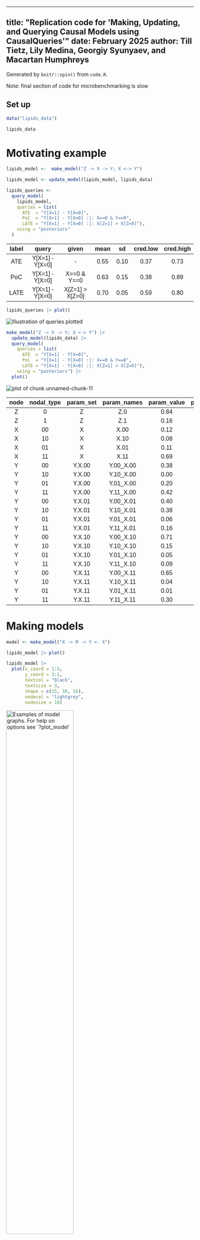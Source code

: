 


---
title: "Replication code for 'Making, Updating, and Querying Causal Models using CausalQueries'"
date: February 2025
author: Till Tietz, Lily Medina, Georgiy Syunyaev, and Macartan Humphreys
---

Generated by `knitr::spin()` from `code.R`.

Note: final section of code for microbenchmarking is slow
## Set up



``` r
data("lipids_data")

lipids_data
```


# Motivating example


``` r
lipids_model <-  make_model("Z -> X -> Y; X <-> Y") 
```

``` r
lipids_model <- update_model(lipids_model, lipids_data)
```

``` r
lipids_queries <-
  query_model(
    lipids_model,
    queries = list(
      ATE  = "Y[X=1] - Y[X=0]",
      PoC  = "Y[X=1] - Y[X=0] :|: X==0 & Y==0",
      LATE = "Y[X=1] - Y[X=0] :|: X[Z=1] > X[Z=0]"),
    using = "posteriors"
  )
```
<table class=" lightable-classic-2" style='font-family: "Arial Narrow", "Source Sans Pro", sans-serif; margin-left: auto; margin-right: auto;'>
 <thead>
  <tr>
   <th style="text-align:center;"> label </th>
   <th style="text-align:center;"> query </th>
   <th style="text-align:center;"> given </th>
   <th style="text-align:center;"> mean </th>
   <th style="text-align:center;"> sd </th>
   <th style="text-align:center;"> cred.low </th>
   <th style="text-align:center;"> cred.high </th>
  </tr>
 </thead>
<tbody>
  <tr>
   <td style="text-align:center;"> ATE </td>
   <td style="text-align:center;"> Y[X=1] - Y[X=0] </td>
   <td style="text-align:center;"> - </td>
   <td style="text-align:center;"> 0.55 </td>
   <td style="text-align:center;"> 0.10 </td>
   <td style="text-align:center;"> 0.37 </td>
   <td style="text-align:center;"> 0.73 </td>
  </tr>
  <tr>
   <td style="text-align:center;"> PoC </td>
   <td style="text-align:center;"> Y[X=1] - Y[X=0] </td>
   <td style="text-align:center;"> X==0 &amp; Y==0 </td>
   <td style="text-align:center;"> 0.63 </td>
   <td style="text-align:center;"> 0.15 </td>
   <td style="text-align:center;"> 0.38 </td>
   <td style="text-align:center;"> 0.89 </td>
  </tr>
  <tr>
   <td style="text-align:center;"> LATE </td>
   <td style="text-align:center;"> Y[X=1] - Y[X=0] </td>
   <td style="text-align:center;"> X[Z=1] &gt; X[Z=0] </td>
   <td style="text-align:center;"> 0.70 </td>
   <td style="text-align:center;"> 0.05 </td>
   <td style="text-align:center;"> 0.59 </td>
   <td style="text-align:center;"> 0.80 </td>
  </tr>
</tbody>
</table>




``` r
lipids_queries |> plot()
```

![Illustration of queries plotted](figure/queryplot-1.png)

``` r
make_model("Z -> X -> Y; X <-> Y") |>
  update_model(lipids_data) |>
  query_model(
    queries = list(
      ATE  = "Y[X=1] - Y[X=0]",
      PoC  = "Y[X=1] - Y[X=0] :|: X==0 & Y==0",
      LATE = "Y[X=1] - Y[X=0] :|: X[Z=1] > X[Z=0]"),
    using = "posteriors") |>
  plot()
```

![plot of chunk unnamed-chunk-11](figure/unnamed-chunk-11-1.png)
<table class=" lightable-classic-2" style='font-family: "Arial Narrow", "Source Sans Pro", sans-serif; margin-left: auto; margin-right: auto;'>
 <thead>
  <tr>
   <th style="text-align:center;"> node </th>
   <th style="text-align:center;"> nodal_type </th>
   <th style="text-align:center;"> param_set </th>
   <th style="text-align:center;"> param_names </th>
   <th style="text-align:center;"> param_value </th>
   <th style="text-align:center;"> priors </th>
  </tr>
 </thead>
<tbody>
  <tr>
   <td style="text-align:center;"> Z </td>
   <td style="text-align:center;"> 0 </td>
   <td style="text-align:center;"> Z </td>
   <td style="text-align:center;"> Z.0 </td>
   <td style="text-align:center;"> 0.84 </td>
   <td style="text-align:center;"> 1 </td>
  </tr>
  <tr>
   <td style="text-align:center;"> Z </td>
   <td style="text-align:center;"> 1 </td>
   <td style="text-align:center;"> Z </td>
   <td style="text-align:center;"> Z.1 </td>
   <td style="text-align:center;"> 0.16 </td>
   <td style="text-align:center;"> 1 </td>
  </tr>
  <tr>
   <td style="text-align:center;"> X </td>
   <td style="text-align:center;"> 00 </td>
   <td style="text-align:center;"> X </td>
   <td style="text-align:center;"> X.00 </td>
   <td style="text-align:center;"> 0.12 </td>
   <td style="text-align:center;"> 1 </td>
  </tr>
  <tr>
   <td style="text-align:center;"> X </td>
   <td style="text-align:center;"> 10 </td>
   <td style="text-align:center;"> X </td>
   <td style="text-align:center;"> X.10 </td>
   <td style="text-align:center;"> 0.08 </td>
   <td style="text-align:center;"> 1 </td>
  </tr>
  <tr>
   <td style="text-align:center;"> X </td>
   <td style="text-align:center;"> 01 </td>
   <td style="text-align:center;"> X </td>
   <td style="text-align:center;"> X.01 </td>
   <td style="text-align:center;"> 0.11 </td>
   <td style="text-align:center;"> 1 </td>
  </tr>
  <tr>
   <td style="text-align:center;"> X </td>
   <td style="text-align:center;"> 11 </td>
   <td style="text-align:center;"> X </td>
   <td style="text-align:center;"> X.11 </td>
   <td style="text-align:center;"> 0.69 </td>
   <td style="text-align:center;"> 1 </td>
  </tr>
  <tr>
   <td style="text-align:center;"> Y </td>
   <td style="text-align:center;"> 00 </td>
   <td style="text-align:center;"> Y.X.00 </td>
   <td style="text-align:center;"> Y.00_X.00 </td>
   <td style="text-align:center;"> 0.38 </td>
   <td style="text-align:center;"> 1 </td>
  </tr>
  <tr>
   <td style="text-align:center;"> Y </td>
   <td style="text-align:center;"> 10 </td>
   <td style="text-align:center;"> Y.X.00 </td>
   <td style="text-align:center;"> Y.10_X.00 </td>
   <td style="text-align:center;"> 0.00 </td>
   <td style="text-align:center;"> 1 </td>
  </tr>
  <tr>
   <td style="text-align:center;"> Y </td>
   <td style="text-align:center;"> 01 </td>
   <td style="text-align:center;"> Y.X.00 </td>
   <td style="text-align:center;"> Y.01_X.00 </td>
   <td style="text-align:center;"> 0.20 </td>
   <td style="text-align:center;"> 1 </td>
  </tr>
  <tr>
   <td style="text-align:center;"> Y </td>
   <td style="text-align:center;"> 11 </td>
   <td style="text-align:center;"> Y.X.00 </td>
   <td style="text-align:center;"> Y.11_X.00 </td>
   <td style="text-align:center;"> 0.42 </td>
   <td style="text-align:center;"> 1 </td>
  </tr>
  <tr>
   <td style="text-align:center;"> Y </td>
   <td style="text-align:center;"> 00 </td>
   <td style="text-align:center;"> Y.X.01 </td>
   <td style="text-align:center;"> Y.00_X.01 </td>
   <td style="text-align:center;"> 0.40 </td>
   <td style="text-align:center;"> 1 </td>
  </tr>
  <tr>
   <td style="text-align:center;"> Y </td>
   <td style="text-align:center;"> 10 </td>
   <td style="text-align:center;"> Y.X.01 </td>
   <td style="text-align:center;"> Y.10_X.01 </td>
   <td style="text-align:center;"> 0.38 </td>
   <td style="text-align:center;"> 1 </td>
  </tr>
  <tr>
   <td style="text-align:center;"> Y </td>
   <td style="text-align:center;"> 01 </td>
   <td style="text-align:center;"> Y.X.01 </td>
   <td style="text-align:center;"> Y.01_X.01 </td>
   <td style="text-align:center;"> 0.06 </td>
   <td style="text-align:center;"> 1 </td>
  </tr>
  <tr>
   <td style="text-align:center;"> Y </td>
   <td style="text-align:center;"> 11 </td>
   <td style="text-align:center;"> Y.X.01 </td>
   <td style="text-align:center;"> Y.11_X.01 </td>
   <td style="text-align:center;"> 0.16 </td>
   <td style="text-align:center;"> 1 </td>
  </tr>
  <tr>
   <td style="text-align:center;"> Y </td>
   <td style="text-align:center;"> 00 </td>
   <td style="text-align:center;"> Y.X.10 </td>
   <td style="text-align:center;"> Y.00_X.10 </td>
   <td style="text-align:center;"> 0.71 </td>
   <td style="text-align:center;"> 1 </td>
  </tr>
  <tr>
   <td style="text-align:center;"> Y </td>
   <td style="text-align:center;"> 10 </td>
   <td style="text-align:center;"> Y.X.10 </td>
   <td style="text-align:center;"> Y.10_X.10 </td>
   <td style="text-align:center;"> 0.15 </td>
   <td style="text-align:center;"> 1 </td>
  </tr>
  <tr>
   <td style="text-align:center;"> Y </td>
   <td style="text-align:center;"> 01 </td>
   <td style="text-align:center;"> Y.X.10 </td>
   <td style="text-align:center;"> Y.01_X.10 </td>
   <td style="text-align:center;"> 0.05 </td>
   <td style="text-align:center;"> 1 </td>
  </tr>
  <tr>
   <td style="text-align:center;"> Y </td>
   <td style="text-align:center;"> 11 </td>
   <td style="text-align:center;"> Y.X.10 </td>
   <td style="text-align:center;"> Y.11_X.10 </td>
   <td style="text-align:center;"> 0.09 </td>
   <td style="text-align:center;"> 1 </td>
  </tr>
  <tr>
   <td style="text-align:center;"> Y </td>
   <td style="text-align:center;"> 00 </td>
   <td style="text-align:center;"> Y.X.11 </td>
   <td style="text-align:center;"> Y.00_X.11 </td>
   <td style="text-align:center;"> 0.65 </td>
   <td style="text-align:center;"> 1 </td>
  </tr>
  <tr>
   <td style="text-align:center;"> Y </td>
   <td style="text-align:center;"> 10 </td>
   <td style="text-align:center;"> Y.X.11 </td>
   <td style="text-align:center;"> Y.10_X.11 </td>
   <td style="text-align:center;"> 0.04 </td>
   <td style="text-align:center;"> 1 </td>
  </tr>
  <tr>
   <td style="text-align:center;"> Y </td>
   <td style="text-align:center;"> 01 </td>
   <td style="text-align:center;"> Y.X.11 </td>
   <td style="text-align:center;"> Y.01_X.11 </td>
   <td style="text-align:center;"> 0.01 </td>
   <td style="text-align:center;"> 1 </td>
  </tr>
  <tr>
   <td style="text-align:center;"> Y </td>
   <td style="text-align:center;"> 11 </td>
   <td style="text-align:center;"> Y.X.11 </td>
   <td style="text-align:center;"> Y.11_X.11 </td>
   <td style="text-align:center;"> 0.30 </td>
   <td style="text-align:center;"> 1 </td>
  </tr>
</tbody>
</table>


# Making models


``` r
model <- make_model("X -> M -> Y <- X")
```

``` r
lipids_model |> plot()

lipids_model |>
  plot(x_coord = 1:3,
       y_coord = 3:1,
       textcol = "black",
       textsize = 3,
       shape = c(15, 16, 16),
       nodecol = "lightgrey",
       nodesize = 10)
```

<div class="figure">
<img src="figure/fig-plots-1.png" alt="Examples of model graphs. For help on options see `?plot_model`" width="60%" /><img src="figure/fig-plots-2.png" alt="Examples of model graphs. For help on options see `?plot_model`" width="60%" />
<p class="caption">Examples of model graphs. For help on options see `?plot_model`</p>
</div>


## Tailoring models


|Model                                         | Degrees of freedom |
|:---------------------------------------------|:------------------:|
|`X -> Y <- W`                                 |         17         |
|`X -> Y <- W; X <-> W`                        |         18         |
|`X -> Y <- W; X <-> Y; W <-> Y`               |         62         |
|`X -> Y <- W; X <-> Y; W <-> Y; X <-> W`      |         63         |
|`X -> W -> Y <- X`                            |         19         |
|`X -> W -> Y <- X; W <-> Y`                   |         64         |
|`X -> W -> Y <- X; X <-> W; W <-> Y`          |         67         |
|`X -> W -> Y <- X; X <-> W; W <-> Y; X <-> Y` |        127         |

``` r
model_restricted <- 
  lipids_model |> 
  set_restrictions("X[Z=1] < X[Z=0]")
```

``` r
model <- 
  lipids_model |>
  set_restrictions(labels = list(X = "01", Y = c("00", "01", "11")), 
                   keep = TRUE)
```

``` r
model <- lipids_model |>
  set_restrictions(labels = list(Y = "?0"))
```

``` r
model <- lipids_model |>
  set_restrictions(labels = list(Y = c('00', '11')), given = 'X.00')
```

``` r
lipids_model |> 
  inspect("prior_hyperparameters", nodes = "X") 
```

```
## 
## prior_hyperparameters
## Alpha parameter values used for Dirichlet prior distributions:
## 
## X.00 X.10 X.01 X.11 
##    1    1    1    1
```

``` r
model <- lipids_model |> 
  set_priors(distribution = "jeffreys")
```

```
## Altering all parameters.
```

``` r
lipids_model |> 
  set_priors(param_names = c("X.10", "X.01"), alphas = 3:4) |> 
  inspect("prior_hyperparameters", nodes = "X")
```

```
## 
## prior_hyperparameters
## Alpha parameter values used for Dirichlet prior distributions:
## 
## X.00 X.10 X.01 X.11 
##    1    3    4    1
```

``` r
lipids_model |>
  set_priors(statement = "X[Z=1] > X[Z=0]", alphas = 3) |>
  inspect("prior_hyperparameters", nodes = "X")
```

```
## 
## prior_hyperparameters
## Alpha parameter values used for Dirichlet prior distributions:
## 
## X.00 X.10 X.01 X.11 
##    1    1    3    1
```

``` r
query <- 
  make_model("X -> Y") |>
  set_restrictions(decreasing("X", "Y")) |>
  query_model("Y[X=1] - Y[X=0]", using = "priors")
```

``` r
make_model("X -> Y") |> 
  inspect("parameters")
```

```
## 
## parameters
## Model parameters with associated probabilities: 
## 
##  X.0  X.1 Y.00 Y.10 Y.01 Y.11 
## 0.50 0.50 0.25 0.25 0.25 0.25
```

``` r
make_model("X -> Y") |>
  set_parameters(statement = "Y[X=1] > Y[X=0]", parameters = .7) |>
  inspect("parameters")
```

```
## 
## parameters
## Model parameters with associated probabilities: 
## 
##  X.0  X.1 Y.00 Y.10 Y.01 Y.11 
##  0.5  0.5  0.1  0.1  0.7  0.1
```


## Drawing data


``` r
lipids_model |> 
  make_data(n = 4)
```

``` r
sample_data <-
  lipids_model |>
  make_data(n = 8,
            nodes = list(c("Z", "Y"), "X"),
            probs = list(1, .5),
            subsets = list(TRUE, "Z==1 & Y==0"))
```

``` r
sample_data |> 
  collapse_data(lipids_model)
```


# Updating models


``` r
make_model("X -> Y") |> 
  inspect("parameter_mapping") 
```

```
## 
## parameter_mapping (Parameter mapping matrix) 
## 
##   Maps from parameters to data types, with
##   possibly multiple columns for each data type
##   in cases with confounding. 
## 
##      X0Y0 X1Y0 X0Y1 X1Y1
## X.0     1    0    1    0
## X.1     0    1    0    1
## Y.00    1    1    0    0
## Y.10    0    1    1    0
## Y.01    1    0    0    1
## Y.11    0    0    1    1
```

``` r
data <- data.frame(X = rep(0:1, 5), Y = rep(0:1, 5))

list(
  uncensored = 
    update_model(make_model("X -> Y"),
                 data),
  censored = 
    update_model(make_model("X -> Y"), 
                 data, 
                 censored_types = c("X1Y0",  "X0Y1"))
  ) |>
  query_model("Y[X=1] - Y[X=0]", using = "posteriors")
```

```
## 
## Causal queries generated by query_model (all at population level)
```

``` r
model <-
  make_model("X -> Y")  |> 
  update_model()
```

```
## No data provided
```

``` r
posterior <- inspect(model, "posterior_distribution")  
```

```
## 
## posterior_distribution
## Summary statistics of model parameters posterior distributions:
## 
##   Distributions matrix dimensions are 
##   4000 rows (draws) by 6 cols (parameters)
## 
##      mean   sd
## X.0  0.51 0.28
## X.1  0.49 0.28
## Y.00 0.25 0.19
## Y.10 0.25 0.19
## Y.01 0.25 0.19
## Y.11 0.25 0.20
```

``` r
lipids_model <- 
  lipids_model |> 
  update_model(keep_fit = TRUE,
               keep_event_probabilities = TRUE)
```

```
## No data provided
```

``` r
make_model("X -> Y")  |> 
  update_model(keep_type_distribution = FALSE) |>
  inspect("stan_summary") 
```

```
## No data provided
```

```
## 
## stan_summary
## Stan model summary:
## 
## Inference for Stan model: simplexes.
## 4 chains, each with iter=2000; warmup=1000; thin=1; 
## post-warmup draws per chain=1000, total post-warmup draws=4000.
## 
##                    mean se_mean   sd   2.5%   25%   50%   75% 97.5% n_eff Rhat
## X.0                0.50    0.01 0.29   0.03  0.25  0.49  0.74  0.97  3036 1.00
## X.1                0.50    0.01 0.29   0.03  0.26  0.51  0.75  0.97  3036 1.00
## Y.00               0.25    0.00 0.19   0.01  0.09  0.21  0.37  0.70  2031 1.00
## Y.10               0.25    0.00 0.19   0.01  0.09  0.21  0.37  0.71  4633 1.00
## Y.01               0.25    0.00 0.20   0.01  0.09  0.20  0.37  0.72  4162 1.00
## Y.11               0.25    0.00 0.20   0.01  0.09  0.20  0.37  0.71  4701 1.00
## lp__               1.00    0.02 0.96   0.03  0.30  0.72  1.39  3.43  2536 1.00
## log_sum_gammas[2]  1.85    0.03 1.19   0.36  1.00  1.58  2.41  4.93  1159 1.01
## lp__              -7.53    0.04 1.65 -11.75 -8.37 -7.15 -6.32 -5.44  1368 1.00
## 
## Samples were drawn using NUTS(diag_e) at Wed Feb 12 16:42:52 2025.
## For each parameter, n_eff is a crude measure of effective sample size,
## and Rhat is the potential scale reduction factor on split chains (at 
## convergence, Rhat=1).
```

``` r
model <- 
  make_model("X -> M -> Y") |>
  update_model(data = data.frame(X = rep(0:1, 10000), Y = rep(0:1, 10000)), 
               iter = 5000,
               refresh = 0)
```

``` r
model
```

```
## 
## Causal statement: 
## M -> Y; X -> M
## 
## Number of nodal types by node:
## X M Y 
## 2 4 4 
## 
## Number of causal types: 32
## 
## Model has been updated and contains a posterior distribution with
## 4 chains, each with iter=5000; warmup=2500; thin=1;  
## Use inspect(model, 'stan_summary') to inspect stan summary
## 
## Warnings passed from rstan during updating:
## The largest R-hat is 1.73, indicating chains have not mixed
## Bulk Effective Samples Size (ESS) is too low
## Tail Effective Samples Size (ESS) is too low
```

``` r
model <- 
  make_model("X -> Y") |> 
  update_model(refresh = 0, keep_fit = TRUE)
```

```
## No data provided
```

``` r
model |> 
  inspect("stanfit")
```

```
## 
## stanfit
## Stan model summary:
## Inference for Stan model: simplexes.
## 4 chains, each with iter=2000; warmup=1000; thin=1; 
## post-warmup draws per chain=1000, total post-warmup draws=4000.
## 
##                    mean se_mean   sd   2.5%   25%   50%   75% 97.5% n_eff Rhat
## lambdas[1]         0.50    0.01 0.29   0.03  0.25  0.50  0.75  0.97  2558    1
## lambdas[2]         0.50    0.01 0.29   0.03  0.25  0.50  0.75  0.97  2558    1
## lambdas[3]         0.25    0.00 0.20   0.01  0.09  0.20  0.37  0.71  2012    1
## lambdas[4]         0.26    0.00 0.20   0.01  0.10  0.21  0.38  0.72  4663    1
## lambdas[5]         0.25    0.00 0.20   0.01  0.08  0.20  0.37  0.71  4851    1
## lambdas[6]         0.25    0.00 0.19   0.01  0.09  0.20  0.36  0.71  4266    1
## log_sum_gammas[1]  0.99    0.02 0.99   0.03  0.28  0.69  1.37  3.68  2209    1
## log_sum_gammas[2]  1.87    0.03 1.21   0.34  0.99  1.61  2.45  5.02  1315    1
## types[1]           0.13    0.00 0.14   0.00  0.03  0.08  0.18  0.49  2317    1
## types[2]           0.12    0.00 0.13   0.00  0.02  0.07  0.18  0.49  2150    1
## types[3]           0.13    0.00 0.14   0.00  0.03  0.08  0.18  0.51  3350    1
## types[4]           0.13    0.00 0.13   0.00  0.03  0.08  0.18  0.50  3460    1
## types[5]           0.12    0.00 0.13   0.00  0.03  0.08  0.18  0.49  3676    1
## types[6]           0.12    0.00 0.14   0.00  0.02  0.08  0.18  0.51  3694    1
## types[7]           0.12    0.00 0.13   0.00  0.03  0.08  0.18  0.47  3424    1
## types[8]           0.12    0.00 0.13   0.00  0.03  0.08  0.18  0.49  3166    1
## lp__              -7.55    0.05 1.66 -11.87 -8.39 -7.15 -6.33 -5.45  1357    1
## 
## Samples were drawn using NUTS(diag_e) at Wed Feb 12 16:43:12 2025.
## For each parameter, n_eff is a crude measure of effective sample size,
## and Rhat is the potential scale reduction factor on split chains (at 
## convergence, Rhat=1).
```


# Querying models


``` r
make_model("X -> Y") |> 
  realise_outcomes()
```

``` r
make_model("X -> Y") |> 
  realise_outcomes(dos = list(X = 1))
```

``` r
make_model("X -> Y")  |> 
  get_query_types("Y==1")
```

```
## 
## Causal types satisfying query's condition(s)  
## 
##  query =  Y==1 
## 
## X0.Y10  X1.Y01
## X0.Y11  X1.Y11
## 
## 
##  Number of causal types that meet condition(s) =  4
##  Total number of causal types in model =  8
```

``` r
make_model("X -> Y")  |> 
  get_query_types("Y[X=1]==1")
```

```
## 
## Causal types satisfying query's condition(s)  
## 
##  query =  Y[X=1]==1 
## 
## X0.Y01  X1.Y01
## X0.Y11  X1.Y11
## 
## 
##  Number of causal types that meet condition(s) =  4
##  Total number of causal types in model =  8
```

``` r
make_model("X1 -> Y <- X2")  |>
  get_query_types("X1==1 & X2==1 & (Y[X1=1, X2=1] > Y[X1=0, X2=0])")
```

```
## 
## Causal types satisfying query's condition(s)  
## 
##  query =  X1==1&X2==1&(Y[X1=1,X2=1]>Y[X1=0,X2=0]) 
## 
## X11.X21.Y0001  X11.X21.Y0101
## X11.X21.Y0011  X11.X21.Y0111
## 
## 
##  Number of causal types that meet condition(s) =  4
##  Total number of causal types in model =  64
```

``` r
make_model("X -> Y") |> 
  get_query_types("Y[X=1] - Y[X=0]")
```

```
## X0.Y00 X1.Y00 X0.Y10 X1.Y10 X0.Y01 X1.Y01 X0.Y11 X1.Y11 
##      0      0     -1     -1      1      1      0      0
```

``` r
data  <- data.frame(X = rep(0:1, 50), Y = rep(0:1, 50))

model <- 
  make_model("X -> Y") |>
  update_model(data, iter  = 4000, refresh = 0)

model |> 
  grab("posterior_distribution")  |> 
  ggplot(aes(Y.01 - Y.10)) + geom_histogram() 
```

```
## `stat_bin()` using `bins = 30`. Pick better value with `binwidth`.
```

<div class="figure" style="text-align: center">
<img src="figure/fig-posterior-dist-1.png" alt="Posterior on "Probability $Y$ is increasing in $X$"." width="60%" />
<p class="caption">Posterior on "Probability $Y$ is increasing in $X$".</p>
</div>

``` r
queries <- 
  make_model("X -> Y") |> 
  query_distribution(
    query = list(increasing = "(Y[X=1] > Y[X=0])",
                 ATE = "(Y[X=1] - Y[X=0])"), 
    using = "priors")
```

``` r
lipids_model |>
  query_model(
    query = "Y[X=1] - Y[X=0] :|: X==1 & Y==1 & Z==1",
    using = "posteriors") |>
  plot()
```

![plot of chunk case-level-query](figure/case-level-query-1.png)

``` r
make_model("X -> M -> Y") |>
  update_model(data.frame(X = rep(0:1, 8), Y = rep(0:1, 8)), iter = 4000) |>
  query_model("Y[X=1] > Y[X=0] :|: X==1 & Y==1 & M==1", 
            using = "posteriors",
            case_level = c(TRUE, FALSE)) |>
  plot()
```

![plot of chunk unnamed-chunk-53](figure/unnamed-chunk-53-1.png)

``` r
models <- list(
  Unrestricted = lipids_model |>
    update_model(data = lipids_data, refresh = 0),
  
  Restricted = lipids_model |>
    set_restrictions("X[Z=1] < X[Z=0]") |>
    update_model(data = lipids_data, refresh = 0)
)
```

``` r
queries <- 
  query_model(
    models,  
    query = list(ATE = "Y[X=1] - Y[X=0]", 
                 POS = "Y[X=1] > Y[X=0] :|: Y==1 & X==1"),
    case_level = c(FALSE, TRUE),
    using = c("priors", "posteriors"),
    expand_grid = TRUE)
```
<table class=" lightable-classic-2" style='font-family: "Arial Narrow", "Source Sans Pro", sans-serif; margin-left: auto; margin-right: auto;'>
 <thead>
  <tr>
   <th style="text-align:center;"> label </th>
   <th style="text-align:center;"> model </th>
   <th style="text-align:center;"> query </th>
   <th style="text-align:center;"> given </th>
   <th style="text-align:center;"> using </th>
   <th style="text-align:center;"> case_level </th>
   <th style="text-align:center;"> mean </th>
   <th style="text-align:center;"> sd </th>
  </tr>
 </thead>
<tbody>
  <tr>
   <td style="text-align:center;"> ATE </td>
   <td style="text-align:center;"> Unrestricted </td>
   <td style="text-align:center;"> Y[X=1] - Y[X=0] </td>
   <td style="text-align:center;"> - </td>
   <td style="text-align:center;"> priors </td>
   <td style="text-align:center;"> FALSE </td>
   <td style="text-align:center;"> 0.00 </td>
   <td style="text-align:center;"> 0.20 </td>
  </tr>
  <tr>
   <td style="text-align:center;"> ATE </td>
   <td style="text-align:center;"> Restricted </td>
   <td style="text-align:center;"> Y[X=1] - Y[X=0] </td>
   <td style="text-align:center;"> - </td>
   <td style="text-align:center;"> priors </td>
   <td style="text-align:center;"> FALSE </td>
   <td style="text-align:center;"> 0.00 </td>
   <td style="text-align:center;"> 0.23 </td>
  </tr>
  <tr>
   <td style="text-align:center;"> ATE </td>
   <td style="text-align:center;"> Unrestricted </td>
   <td style="text-align:center;"> Y[X=1] - Y[X=0] </td>
   <td style="text-align:center;"> - </td>
   <td style="text-align:center;"> posteriors </td>
   <td style="text-align:center;"> FALSE </td>
   <td style="text-align:center;"> 0.56 </td>
   <td style="text-align:center;"> 0.10 </td>
  </tr>
  <tr>
   <td style="text-align:center;"> ATE </td>
   <td style="text-align:center;"> Restricted </td>
   <td style="text-align:center;"> Y[X=1] - Y[X=0] </td>
   <td style="text-align:center;"> - </td>
   <td style="text-align:center;"> posteriors </td>
   <td style="text-align:center;"> FALSE </td>
   <td style="text-align:center;"> 0.56 </td>
   <td style="text-align:center;"> 0.10 </td>
  </tr>
  <tr>
   <td style="text-align:center;"> POS </td>
   <td style="text-align:center;"> Unrestricted </td>
   <td style="text-align:center;"> Y[X=1] &gt; Y[X=0] </td>
   <td style="text-align:center;"> Y==1 &amp; X==1 </td>
   <td style="text-align:center;"> priors </td>
   <td style="text-align:center;"> FALSE </td>
   <td style="text-align:center;"> 0.50 </td>
   <td style="text-align:center;"> 0.22 </td>
  </tr>
  <tr>
   <td style="text-align:center;"> POS </td>
   <td style="text-align:center;"> Restricted </td>
   <td style="text-align:center;"> Y[X=1] &gt; Y[X=0] </td>
   <td style="text-align:center;"> Y==1 &amp; X==1 </td>
   <td style="text-align:center;"> priors </td>
   <td style="text-align:center;"> FALSE </td>
   <td style="text-align:center;"> 0.49 </td>
   <td style="text-align:center;"> 0.24 </td>
  </tr>
  <tr>
   <td style="text-align:center;"> POS </td>
   <td style="text-align:center;"> Unrestricted </td>
   <td style="text-align:center;"> Y[X=1] &gt; Y[X=0] </td>
   <td style="text-align:center;"> Y==1 &amp; X==1 </td>
   <td style="text-align:center;"> posteriors </td>
   <td style="text-align:center;"> FALSE </td>
   <td style="text-align:center;"> 0.95 </td>
   <td style="text-align:center;"> 0.04 </td>
  </tr>
  <tr>
   <td style="text-align:center;"> POS </td>
   <td style="text-align:center;"> Restricted </td>
   <td style="text-align:center;"> Y[X=1] &gt; Y[X=0] </td>
   <td style="text-align:center;"> Y==1 &amp; X==1 </td>
   <td style="text-align:center;"> posteriors </td>
   <td style="text-align:center;"> FALSE </td>
   <td style="text-align:center;"> 0.95 </td>
   <td style="text-align:center;"> 0.04 </td>
  </tr>
  <tr>
   <td style="text-align:center;"> ATE </td>
   <td style="text-align:center;"> Unrestricted </td>
   <td style="text-align:center;"> Y[X=1] - Y[X=0] </td>
   <td style="text-align:center;"> - </td>
   <td style="text-align:center;"> priors </td>
   <td style="text-align:center;"> TRUE </td>
   <td style="text-align:center;"> 0.00 </td>
   <td style="text-align:center;"> NA </td>
  </tr>
  <tr>
   <td style="text-align:center;"> ATE </td>
   <td style="text-align:center;"> Restricted </td>
   <td style="text-align:center;"> Y[X=1] - Y[X=0] </td>
   <td style="text-align:center;"> - </td>
   <td style="text-align:center;"> priors </td>
   <td style="text-align:center;"> TRUE </td>
   <td style="text-align:center;"> 0.00 </td>
   <td style="text-align:center;"> NA </td>
  </tr>
  <tr>
   <td style="text-align:center;"> ATE </td>
   <td style="text-align:center;"> Unrestricted </td>
   <td style="text-align:center;"> Y[X=1] - Y[X=0] </td>
   <td style="text-align:center;"> - </td>
   <td style="text-align:center;"> posteriors </td>
   <td style="text-align:center;"> TRUE </td>
   <td style="text-align:center;"> 0.56 </td>
   <td style="text-align:center;"> NA </td>
  </tr>
  <tr>
   <td style="text-align:center;"> ATE </td>
   <td style="text-align:center;"> Restricted </td>
   <td style="text-align:center;"> Y[X=1] - Y[X=0] </td>
   <td style="text-align:center;"> - </td>
   <td style="text-align:center;"> posteriors </td>
   <td style="text-align:center;"> TRUE </td>
   <td style="text-align:center;"> 0.56 </td>
   <td style="text-align:center;"> NA </td>
  </tr>
  <tr>
   <td style="text-align:center;"> POS </td>
   <td style="text-align:center;"> Unrestricted </td>
   <td style="text-align:center;"> Y[X=1] &gt; Y[X=0] </td>
   <td style="text-align:center;"> Y==1 &amp; X==1 </td>
   <td style="text-align:center;"> priors </td>
   <td style="text-align:center;"> TRUE </td>
   <td style="text-align:center;"> 0.50 </td>
   <td style="text-align:center;"> NA </td>
  </tr>
  <tr>
   <td style="text-align:center;"> POS </td>
   <td style="text-align:center;"> Restricted </td>
   <td style="text-align:center;"> Y[X=1] &gt; Y[X=0] </td>
   <td style="text-align:center;"> Y==1 &amp; X==1 </td>
   <td style="text-align:center;"> priors </td>
   <td style="text-align:center;"> TRUE </td>
   <td style="text-align:center;"> 0.49 </td>
   <td style="text-align:center;"> NA </td>
  </tr>
  <tr>
   <td style="text-align:center;"> POS </td>
   <td style="text-align:center;"> Unrestricted </td>
   <td style="text-align:center;"> Y[X=1] &gt; Y[X=0] </td>
   <td style="text-align:center;"> Y==1 &amp; X==1 </td>
   <td style="text-align:center;"> posteriors </td>
   <td style="text-align:center;"> TRUE </td>
   <td style="text-align:center;"> 0.95 </td>
   <td style="text-align:center;"> NA </td>
  </tr>
  <tr>
   <td style="text-align:center;"> POS </td>
   <td style="text-align:center;"> Restricted </td>
   <td style="text-align:center;"> Y[X=1] &gt; Y[X=0] </td>
   <td style="text-align:center;"> Y==1 &amp; X==1 </td>
   <td style="text-align:center;"> posteriors </td>
   <td style="text-align:center;"> TRUE </td>
   <td style="text-align:center;"> 0.95 </td>
   <td style="text-align:center;"> NA </td>
  </tr>
</tbody>
</table>


default plot associated with this query:

![Default plotting for a a set of queries over multiple models.](figure/fig-batch-1.png)


# Appendix



## illustrative code for parallelization


``` r
library(parallel)

options(mc.cores = parallel::detectCores())
```

``` r
library(future)
library(future.apply)

chains <- 3
cores <- 8

future::plan(list(
      future::tweak(future::multisession, 
                    workers = floor(cores/(chains + 1))),
      future::tweak(future::multisession, 
                    workers = chains)
    ))

model <- make_model("X -> Y")
data <- list(data_1 = data.frame(X=0:1, Y=0:1), 
             data_2 = data.frame(X=0:1, Y=1:0))

results <-
future.apply::future_lapply(
  data,
  function(d) {
    update_model(
      model = model,
      data = d,
      chains = chains,
      refresh = 0
    )},
 future.seed = TRUE)
```


## stan code


```
S4 class stanmodel 'simplexes' coded as follows:
functions {
  row_vector col_sums(matrix X) {
    row_vector[cols(X)] s;
    s = rep_row_vector(1, rows(X)) * X;
    return s;
  }
}
data {
  int<lower=1> n_params;
  int<lower=1> n_paths;
  int<lower=1> n_types;
  int<lower=1> n_param_sets;
  int<lower=1> n_nodes;
  array[n_param_sets] int<lower=1> n_param_each;
  int<lower=1> n_data;
  int<lower=1> n_events;
  int<lower=1> n_strategies;
  int<lower=0, upper=1> keep_type_distribution;
  vector<lower=0>[n_params] lambdas_prior;
  array[n_param_sets] int<lower=1> l_starts;
  array[n_param_sets] int<lower=1> l_ends;
  array[n_nodes] int<lower=1> node_starts;
  array[n_nodes] int<lower=1> node_ends;
  array[n_strategies] int<lower=1> strategy_starts;
  array[n_strategies] int<lower=1> strategy_ends;
  matrix[n_params, n_types] P;
  matrix[n_params, n_paths] parmap;
  matrix[n_paths, n_data] map;
  matrix<lower=0, upper=1>[n_events, n_data] E;
  array[n_events] int<lower=0> Y;
}
parameters {
  vector<lower=0>[n_params - n_param_sets] gamma;
}
transformed parameters {
  vector<lower=0, upper=1>[n_params] lambdas;
  vector<lower=1>[n_param_sets] sum_gammas;
  matrix[n_params, n_paths] parlam;
  matrix[n_nodes, n_paths] parlam2;
  vector<lower=0, upper=1>[n_paths] w_0;
  vector<lower=0, upper=1>[n_data] w;
  vector<lower=0, upper=1>[n_events] w_full;
  vector[n_param_sets] log_sum_gammas;
  // Handle cases where parameter set has only one value
  for (i in 1:n_param_sets) {
    if (l_starts[i] >= l_ends[i]) {
      sum_gammas[i] = 1;
      lambdas[l_starts[i]] = 1;
    } else {
      sum_gammas[i] = 1 + sum(gamma[(l_starts[i] - (i - 1)):(l_ends[i] - i)]);
      lambdas[l_starts[i]:l_ends[i]] =
        append_row(1, gamma[(l_starts[i] - (i - 1)):(l_ends[i] - i)]) /
        sum_gammas[i];
    }
  }
  // Mapping from parameters to data types
  parlam = rep_matrix(lambdas, n_paths) .* parmap;
  // Sum probability over nodes on each path
  for (i in 1:n_nodes) {
    parlam2[i, ] = col_sums(parlam[(node_starts[i]):(node_ends[i]), ]);
  }
  // Compute probability of data type on each path
  for (i in 1:n_paths) {
    w_0[i] = exp(sum(log(parlam2[, i])));
  }
  // Map to n_data columns instead of n_paths (if confounding)
  w = map' * w_0;
  // Extend/reduce to cover all observed data types
  w_full = E * w;
  // Calculate log sum gammas once for efficiency
  log_sum_gammas = log(sum_gammas);
}
model {
  // Dirichlet distributions
  for (i in 1:n_param_sets) {
    target += dirichlet_lpdf(lambdas[l_starts[i]:l_ends[i]] |
                             lambdas_prior[l_starts[i]:l_ends[i]]);
    target += -n_param_each[i] * log_sum_gammas[i];
  }
  // Multinomial likelihoods (handling censoring)
  for (i in 1:n_strategies) {
    target += multinomial_lpmf(
      Y[strategy_starts[i]:strategy_ends[i]] |
      w_full[strategy_starts[i]:strategy_ends[i]] /
      sum(w_full[strategy_starts[i]:strategy_ends[i]])
    );
  }
}
// Option to export distribution of causal types
generated quantities {
  vector[n_types] types;
  if (keep_type_distribution == 1) {
    for (i in 1:n_types) {
      types[i] = prod(P[, i] .* lambdas + 1 - P[, i]);
    }
  } else {
    types = rep_vector(1, n_types);
  }
} 
```


## benchmarking (slow)


Table: Benchmarking 1

|Model                                             | Number of parameters| Runtime (seconds)|
|:-------------------------------------------------|--------------------:|-----------------:|
|$X1 \rightarrow Y$                                |                    6|              9.63|
|$X1 \rightarrow Y; X2 \rightarrow Y$              |                   20|             12.48|
|$X1\rightarrow Y;X2\rightarrow Y;X3\rightarrow Y$ |                  262|            102.59|

Table: Benchmarking 2

|Model              | Number of observations| Runtime (seconds)|
|:------------------|----------------------:|-----------------:|
|$X1 \rightarrow Y$ |                     10|              8.30|
|$X1 \rightarrow Y$ |                    100|              8.99|
|$X1 \rightarrow Y$ |                   1000|             10.76|
|$X1 \rightarrow Y$ |                  10000|             16.70|

